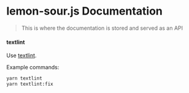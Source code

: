 # lemon-sour.js Documentation

> This is where the documentation is stored and served as an API

#### textlint

Use [textlint](https://github.com/textlint/textlint).

Example commands:

```bash
yarn textlint
yarn textlint:fix
```
